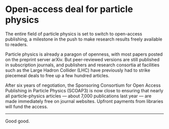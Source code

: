 # Open-access deal for particle physics

The entire field of particle physics is set to switch to open-access publishing, a milestone in the push to make research results freely available to readers. 

Particle physics is already a paragon of openness, with most papers posted on the preprint server arXiv. But peer-reviewed versions are still published in subscription journals, and publishers and research consortia at facilities such as the Large Hadron Collider (LHC) have previously had to strike piecemeal deals to free up a few hundred articles.

After six years of negotiation, the Sponsoring Consortium for Open Access Publishing in Particle Physics (SCOAP3) is now close to ensuring that nearly all particle-physics articles — about 7,000 publications last year — are made immediately free on journal websites. Upfront payments from libraries will fund the access.

---

Good good.











